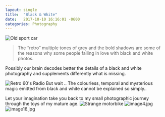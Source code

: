 ```yaml
---
layout: single
title:  "Black & White"
date:   2017-10-10 16:16:01 -0600
categories: Photography
---
```



![Old sport car](https://svbtleusercontent.com/ar9tvjvagpkiqa_small.jpg)
>The “retro” multiple tones of grey and the bold shadows are some of the reasons why some people falling in love with black and white photos.

Possibly our brain decodes better the details of a black and white photography and supplements differently what is missing. 

![Retro 60's Radio](https://svbtleusercontent.com/kw7kv5qrn03ja_small.jpg)
But wait .. The colourless, temporal and mysterious magic emitted from black and white cannot be explained so simply..

Let your imagination take you back to my small photographic journey through the toys of my mature age.
![Strange motorbike](https://svbtleusercontent.com/jtzycaipxtu5g_small.jpg)
![image4.jpg](https://svbtleusercontent.com/5ywxcqe0e91ka_small.jpg)![image16.jpg](https://svbtleusercontent.com/usrvda1m2tobeg_small.jpg)